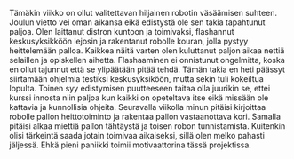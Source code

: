 Tämäkin viikko on ollut valitettavan hiljainen robotin väsäämisen suhteen. Joulun vietto vei oman aikansa eikä edistystä ole sen takia tapahtunut paljoa. Olen laittanut distron kuntoon ja toimivaksi, flashannut keskusyksikköön lejosin ja rakentanut robolle kouran, jolla pystyy heittelemään palloa. Kaikkea näitä varten olen kuluttanut paljon aikaa nettiä selaillen ja opiskellen aihetta. Flashaaminen ei onnistunut ongelmitta, koska en ollut tajunnut että se ylipäätään pitää tehdä. Tämän takia en heti päässyt siirtamään ohjelmia testiksi keskusyksiköön, mutta sekin tuli kokeiltua lopulta. Toinen syy edistymisen puutteeseen taitaa olla juurikin se, ettei kurssi innosta niin paljoa kun kaikki on opeteltava itse eikä missään ole kattavia ja kunnollisia ohjeita. Seuravalla viikolla minun pitäisi kirjoittaa robolle pallon heittotoiminto ja rakentaa pallon vastaanottava kori. Samalla pitäisi alkaa miettiä pallon tähtäystä ja toisen robon tunnistamista. Kuitenkin olisi tärkeintä saada jotain toimivaa aikaiseksi, sillä olen melko pahasti jäljessä. Ehkä pieni paniikki toimii motivaattorina tässä projektissa. 
